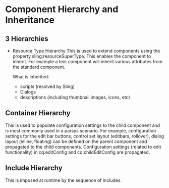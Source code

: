 # Component Hierarchy and Inheritance

## 3 Hierarchies
- Resource Type Hierarchy
  This is used to extend components using the property sling:resourceSuperType. This enables the component to inherit. For example a text component will inherit various attributes from the standard component.
  
  What is inherited:
  - scripts (resolved by Sling)
  - Dialogs
  - descriptions (including thumbnail images, icons, etc)

## Container Hierarchy
  This is used to populate configuration settings to the child component and is most commonly used in a parsys scenario. For example, configuration settings for the edit bar buttons, control set layout (editbars, rollover), dialog layout (inline, floating) can be defined on the parent component and propagated to the child components.
  Configuration settings (related to edit functionality) in cq:editConfig and cq:childEditConfig are propagated.

## Include Hierarchy
  This is imposed at runtime by the sequence of includes.